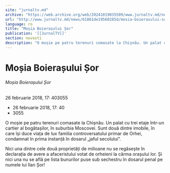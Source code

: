 ```yaml
---
site: "jurnaltv.md"
archive: "https://web.archive.org/web/20241019035509/www.jurnaltv.md/news/61861de19560285d/mosia-boierasului-sor.html"
url: "http://www.jurnaltv.md/news/61861de19560285d/mosia-boierasului-sor.html"
language: ro
title: "Moșia Boierașului Șor"
publication: '[[JurnalTV]]'
section: novosti
description: "O moșie pe patru terenuri comasate la Chișnău. Un palat cu trei etaje într-un cartier al bogătașilor, în suburbia Moscovei. Sunt două dintre imobile, în care își duce viața de lux familia controversatului primar de Orhei, condamnat în prima instanță în dosarul „jaful secolului”."
---
```


# Moșia Boierașului Șor

###### Moșia Boierașului Șor

26 februarie 2018, 17: 403055

- 26 februarie 2018, 17: 40
- 3055

O moșie pe patru terenuri comasate la Chișnău. Un palat cu trei etaje într-un cartier al bogătașilor, în suburbia Moscovei. Sunt două dintre imobile, în care își duce viața de lux familia controversatului primar de Orhei, condamnat în prima instanță în dosarul „jaful secolului”.

Nici  una dintre cele două proprietăți de milioane nu se regăsește în  declarația de avere a afaceristului votat de orheieni la cârma orașului  lor. Și nici una nu se află pe lista bunurilor puse sub sechestru în  dosarul penal pe numele lui Ilan Șor!